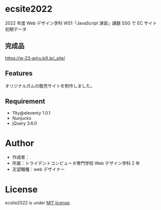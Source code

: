# ecsite2022

<!-- 初期データは削除します。 -->

2022 年度 Web デザイン学科 WS1「JavaScript 演習」課題 SSG で EC サイト初期データ

## 完成品

<!-- 完成後、ここにURLを貼ってください。-->

https://w-23-ariru.kill.jp/_site/

## Features

<!-- セールスポイントや差別化などを説明する。-->

オリジナルガムの販売サイトを制作しました。

## Requirement

- 11ty@eleventy 1.0.1
- Nunjucks
- jQuery 3.6.0

# Author

- 作成者：
- 所属：トライデントコンピュータ専門学校 Web デザイン学科 2 年
- 志望職種：web デザイナー

# License

ecsite2022 is under [MIT license](https://en.wikipedia.org/wiki/MIT_License).
